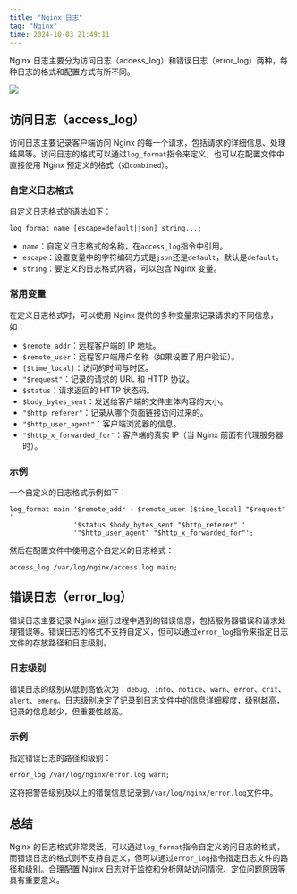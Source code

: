 ```yaml
---
title: "Nginx 日志"
tag: "Nginx"
time: 2024-10-03 21:49:11
---
```


Nginx 日志主要分为访问日志（access_log）和错误日志（error_log）两种，每种日志的格式和配置方式有所不同。

<img src="../imgs/84/04.webp" />

## 访问日志（access_log）

访问日志主要记录客户端访问 Nginx 的每一个请求，包括请求的详细信息、处理结果等。访问日志的格式可以通过`log_format`指令来定义，也可以在配置文件中直接使用 Nginx 预定义的格式（如`combined`）。

### 自定义日志格式

自定义日志格式的语法如下：

```nginx
log_format name [escape=default|json] string...;
```

- `name`：自定义日志格式的名称，在`access_log`指令中引用。
- `escape`：设置变量中的字符编码方式是`json`还是`default`，默认是`default`。
- `string`：要定义的日志格式内容，可以包含 Nginx 变量。

### 常用变量

在定义日志格式时，可以使用 Nginx 提供的多种变量来记录请求的不同信息，如：

- `$remote_addr`：远程客户端的 IP 地址。
- `$remote_user`：远程客户端用户名称（如果设置了用户验证）。
- `[$time_local]`：访问的时间与时区。
- `"$request"`：记录的请求的 URL 和 HTTP 协议。
- `$status`：请求返回的 HTTP 状态码。
- `$body_bytes_sent`：发送给客户端的文件主体内容的大小。
- `"$http_referer"`：记录从哪个页面链接访问过来的。
- `"$http_user_agent"`：客户端浏览器的信息。
- `"$http_x_forwarded_for"`：客户端的真实 IP（当 Nginx 前面有代理服务器时）。

### 示例

一个自定义的日志格式示例如下：

```nginx
log_format main '$remote_addr - $remote_user [$time_local] "$request" '
                '$status $body_bytes_sent "$http_referer" '
                '"$http_user_agent" "$http_x_forwarded_for"';
```

然后在配置文件中使用这个自定义的日志格式：

```nginx
access_log /var/log/nginx/access.log main;
```

## 错误日志（error_log）

错误日志主要记录 Nginx 运行过程中遇到的错误信息，包括服务器错误和请求处理错误等。错误日志的格式不支持自定义，但可以通过`error_log`指令来指定日志文件的存放路径和日志级别。

### 日志级别

错误日志的级别从低到高依次为：`debug`、`info`、`notice`、`warn`、`error`、`crit`、`alert`、`emerg`。日志级别决定了记录到日志文件中的信息详细程度，级别越高，记录的信息越少，但重要性越高。

### 示例

指定错误日志的路径和级别：

```nginx
error_log /var/log/nginx/error.log warn;
```

这将把警告级别及以上的错误信息记录到`/var/log/nginx/error.log`文件中。

## 总结

Nginx 的日志格式非常灵活，可以通过`log_format`指令自定义访问日志的格式，而错误日志的格式则不支持自定义，但可以通过`error_log`指令指定日志文件的路径和级别。合理配置 Nginx 日志对于监控和分析网站访问情况、定位问题原因等具有重要意义。
